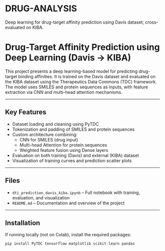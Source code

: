 # DRUG-ANALYSIS
Deep learning for drug-target affinity prediction using Davis dataset; cross-evaluated on KIBA.

# Drug-Target Affinity Prediction using Deep Learning (Davis → KIBA)

This project presents a deep learning-based model for predicting drug-target binding affinities. It is trained on the Davis dataset and evaluated on the KIBA dataset using the Therapeutics Data Commons (TDC) framework. The model uses SMILES and protein sequences as inputs, with feature extraction via CNN and multi-head attention mechanisms.

---

## Key Features
- Dataset loading and cleaning using PyTDC
- Tokenization and padding of SMILES and protein sequences
- Custom architecture combining:
  - CNN for SMILES (drug input)
  - Multi-head Attention for protein sequences
  - Weighted feature fusion using Dense layers
- Evaluation on both training (Davis) and external (KIBA) dataset
- Visualization of training curves and prediction scatter plots

---

## Files
- `dti_prediction_davis_kiba.ipynb` – Full notebook with training, evaluation, and visualization
- `README.md` – Documentation and overview of the project

---

## Installation
If running locally (not on Colab), install the required packages:

```bash
pip install PyTDC tensorflow matplotlib scikit-learn pandas
